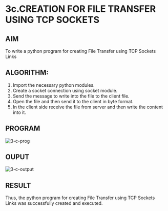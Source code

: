 # 3c.CREATION FOR FILE TRANSFER USING TCP SOCKETS
## AIM
To write a python program for creating File Transfer using TCP Sockets Links
## ALGORITHM:
1. Import the necessary python modules.
2. Create a socket connection using socket module.
3. Send the message to write into the file to the client file.
4. Open the file and then send it to the client in byte format.
5. In the client side receive the file from server and then write the content into it.
## PROGRAM
![3-c-prog](https://github.com/user-attachments/assets/44db9102-5398-48e7-ad86-5233cf7cec22)

## OUPUT
![3-c-output](https://github.com/user-attachments/assets/c18b926f-bd72-485b-944d-7dc2f1cd270a)

## RESULT
Thus, the python program for creating File Transfer using TCP Sockets Links was 
successfully created and executed.
